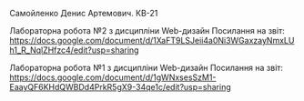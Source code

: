 Самойленко Денис Артемович. КВ-21 


Лабораторна робота №2 з дисципліни Web-дизайн
Посилання на звіт: 
https://docs.google.com/document/d/1XaFT9LSJeii4a0Ni3WGaxzayNmxLUh1_R_NqlZHfzc4/edit?usp=sharing

Лабораторна робота №1 з дисципліни Web-дизайн
Посилання на звіт: 
https://docs.google.com/document/d/1gWNxsesSzM1-EaayQF6KHdQWBDd4PrkR5gX9-34qe1c/edit?usp=sharing


